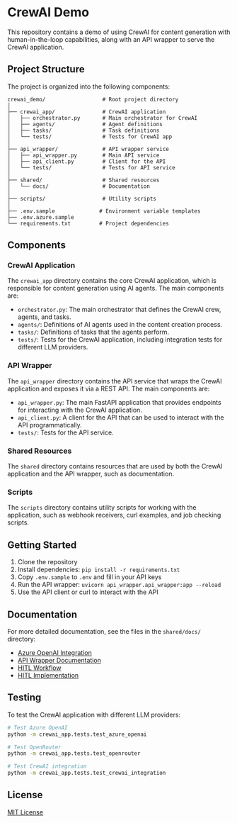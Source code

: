 # CrewAI Demo

This repository contains a demo of using CrewAI for content generation with human-in-the-loop capabilities, along with an API wrapper to serve the CrewAI application.

## Project Structure

The project is organized into the following components:

```
crewai_demo/                  # Root project directory
│
├── crewai_app/               # CrewAI application
│   ├── orchestrator.py       # Main orchestrator for CrewAI
│   ├── agents/               # Agent definitions
│   ├── tasks/                # Task definitions
│   └── tests/                # Tests for CrewAI app
│
├── api_wrapper/              # API wrapper service
│   ├── api_wrapper.py        # Main API service
│   ├── api_client.py         # Client for the API
│   └── tests/                # Tests for API service
│
├── shared/                   # Shared resources
│   └── docs/                 # Documentation
│
├── scripts/                  # Utility scripts
│
├── .env.sample              # Environment variable templates
├── .env.azure.sample
└── requirements.txt         # Project dependencies
```

## Components

### CrewAI Application

The `crewai_app` directory contains the core CrewAI application, which is responsible for content generation using AI agents. The main components are:

- `orchestrator.py`: The main orchestrator that defines the CrewAI crew, agents, and tasks.
- `agents/`: Definitions of AI agents used in the content creation process.
- `tasks/`: Definitions of tasks that the agents perform.
- `tests/`: Tests for the CrewAI application, including integration tests for different LLM providers.

### API Wrapper

The `api_wrapper` directory contains the API service that wraps the CrewAI application and exposes it via a REST API. The main components are:

- `api_wrapper.py`: The main FastAPI application that provides endpoints for interacting with the CrewAI application.
- `api_client.py`: A client for the API that can be used to interact with the API programmatically.
- `tests/`: Tests for the API service.

### Shared Resources

The `shared` directory contains resources that are used by both the CrewAI application and the API wrapper, such as documentation.

### Scripts

The `scripts` directory contains utility scripts for working with the application, such as webhook receivers, curl examples, and job checking scripts.

## Getting Started

1. Clone the repository
2. Install dependencies: `pip install -r requirements.txt`
3. Copy `.env.sample` to `.env` and fill in your API keys
4. Run the API wrapper: `uvicorn api_wrapper.api_wrapper:app --reload`
5. Use the API client or curl to interact with the API

## Documentation

For more detailed documentation, see the files in the `shared/docs/` directory:

- [Azure OpenAI Integration](shared/docs/azure_openai_integration.md)
- [API Wrapper Documentation](shared/docs/api_wrapper_documentation.md)
- [HITL Workflow](shared/docs/HITL_WORKFLOW.md)
- [HITL Implementation](shared/docs/HITL_IMPLEMENTATION.md)

## Testing

To test the CrewAI application with different LLM providers:

```bash
# Test Azure OpenAI
python -m crewai_app.tests.test_azure_openai

# Test OpenRouter
python -m crewai_app.tests.test_openrouter

# Test CrewAI integration
python -m crewai_app.tests.test_crewai_integration
```

## License

[MIT License](LICENSE)
